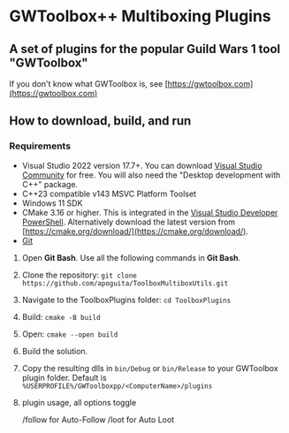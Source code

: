 # GWToolbox++ Multiboxing Plugins

## A set of plugins for the popular Guild Wars 1 tool "GWToolbox"

If you don't know what GWToolbox is, see [https://gwtoolbox.com](https://gwtoolbox.com)

## How to download, build, and run
### Requirements
* Visual Studio 2022 version 17.7+. You can download [Visual Studio Community](https://visualstudio.microsoft.com/vs/community/) for free. You will also need the "Desktop development with C++" package.
* C++23 compatible v143 MSVC Platform Toolset
* Windows 11 SDK
* CMake 3.16 or higher. This is integrated in the [Visual Studio Developer PowerShell](https://learn.microsoft.com/en-us/visualstudio/ide/reference/command-prompt-powershell?view=vs-2022). Alternatively download the latest version from [https://cmake.org/download/](https://cmake.org/download/).
* [Git](https://git-scm.com/)

1. Open **Git Bash**. Use all the following commands in **Git Bash**. 

2. Clone the repository: 
`git clone https://github.com/apoguita/ToolboxMultiboxUtils.git`

3. Navigate to the ToolboxPlugins folder: 
`cd ToolboxPlugins`

4. Build: `cmake -B build`

5. Open: `cmake --open build`

6. Build the solution.

7. Copy the resulting dlls in `bin/Debug` or `bin/Release` to your GWToolbox plugin folder. Default is `%USERPROFILE%/GWToolboxpp/<ComputerName>/plugins`

8. plugin usage, all options toggle

   /follow for Auto-Follow
   /loot for Auto Loot
